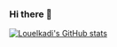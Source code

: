 ### Hi there 👋

[![Louelkadi's GitHub stats](https://github-readme-stats.vercel.app/api?username=username=louelkadi&show_icons=true&theme=react&include_all_commits=true&count_private=true)](https://github.com/anuraghazra/github-readme-stats)

<!--

**louelkadi/louelkadi** is a ✨ _special_ ✨ repository because its `README.md` (this file) appears on your GitHub profile.

Here are some ideas to get you started:

- 🔭 I’m currently working on ...
- 🌱 I’m currently learning ...
- 👯 I’m looking to collaborate on ...
- 🤔 I’m looking for help with ...
- 💬 Ask me about ...
- 📫 How to reach me: ...
- 😄 Pronouns: ...
- ⚡ Fun fact: ...
-->

